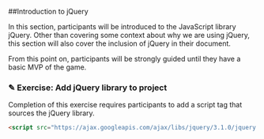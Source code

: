 ##Introduction to jQuery

In this section, participants will be introduced to the JavaScript library jQuery.
Other than covering some context about why we are using jQuery, this section will
also cover the inclusion of jQuery in their document.

From this point on, participants will be strongly guided until they have a basic
MVP of the game.

### ✎ Exercise: Add jQuery library to project

Completion of this exercise requires participants to add a script tag that
sources the jQuery library.

```html
<script src="https://ajax.googleapis.com/ajax/libs/jquery/3.1.0/jquery.min.js"></script>
```
